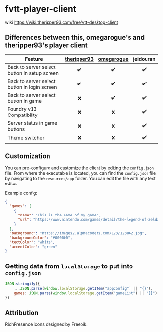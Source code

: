 # fvtt-player-client

wiki https://wiki.theripper93.com/free/vtt-desktop-client

## Differences between this, omegarogue's and theripper93's player client

| Feature                                      | [theripper93](https://github.com/theripper93/fvtt-player-client) | [omegarogue](https://github.com/OmegaRogue/fvtt-player-client) | jeidouran |
|----------------------------------------------|:----------------------------------------------------------------:|:--------------------------------------------------------------:|:---------:|
| Back to server select button in setup screen |                                ✔️                                |                               ✔️                              |    ✔️    |
| Back to server select button in login screen |                                ✔️                                |                               ✔️                              |    ✔️    |
| Back to server select button in game         |                                ❌                                |                               ✔️                              |    ✔️    |
| Foundry v13 Compatibility                    |                                ❌                                |                               ❌                              |    ✔️    |
| Server status in game buttons                |                                ❌                                |                               ❌                              |    ✔️    |
| Theme switcher                               |                                ❌                                |                               ❌                              |    ✔️    |

## Customization

You can pre-configure and customize the client by editing the `config.json` file.
From where the executable is located,
you can find the `config.json` file by navigating to the `resources/app` folder.
You can edit the file with any text editor.

Example config:

```json
{
  "games": [
    {
      "name": "This is the name of my game",
      "url": "https://www.nintendo.com/games/detail/the-legend-of-zelda-breath-of-the-wild-switch"
    }
  ],
  "background": "https://images2.alphacoders.com/123/123862.jpg",
  "backgroundColor": "#000000",
  "textColor": "white",
  "accentColor": "green"
}
```

## Getting data from `localStorage` to put into `config.json`

```js
JSON.stringify({
    ...JSON.parse(window.localStorage.getItem("appConfig") || "{}"),
    games: JSON.parse(window.localStorage.getItem("gameList") || "[]")
})
```

## Attribution

RichPresence icons designed by Freepik.
